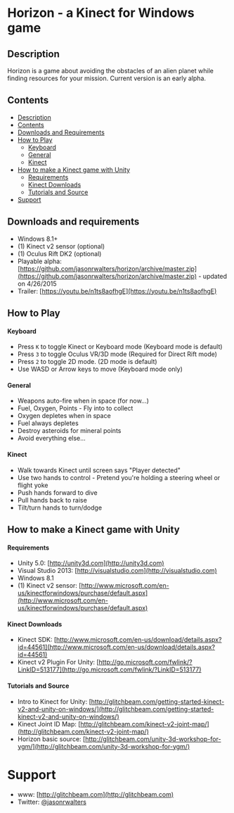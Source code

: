 # Horizon - a Kinect for Windows game

## Description
Horizon is a game about avoiding the obstacles of an alien planet while finding resources for your mission.
Current version is an early alpha.

## Contents
* [Description](#description)
* [Contents](#contents)
* [Downloads and Requirements](#downloads-and-requirements)
* [How to Play](#how-to-play)
    * [Keyboard](#keyboard)
    * [General](#general)
    * [Kinect](#kinect)
* [How to make a Kinect game with Unity](#how-to-make-a-kinect-game-with-unity)
    * [Requirements](#requirements)
    * [Kinect Downloads](#kinect-downloads)
    * [Tutorials and Source](#tutorials-and-source)
* [Support](#support)

## Downloads and requirements
* Windows 8.1+
* (1) Kinect v2 sensor (optional)
* (1) Oculus Rift DK2 (optional)
* Playable alpha: [https://github.com/jasonrwalters/horizon/archive/master.zip](https://github.com/jasonrwalters/horizon/archive/master.zip) - updated on 4/26/2015
* Trailer: [https://youtu.be/n1ts8aofhgE](https://youtu.be/n1ts8aofhgE)

## How to Play
#### Keyboard
* Press `K` to toggle Kinect or Keyboard mode (Keyboard mode is default)
* Press `3` to toggle Oculus VR/3D mode (Required for Direct Rift mode)
* Press `2` to toggle 2D mode. (2D mode is default)
* Use WASD or Arrow keys to move (Keyboard mode only)

#### General
* Weapons auto-fire when in space (for now...)
* Fuel, Oxygen, Points - Fly into to collect
* Oxygen depletes when in space
* Fuel always depletes
* Destroy asteroids for mineral points
* Avoid everything else...

#### Kinect
* Walk towards Kinect until screen says "Player detected"
* Use two hands to control - Pretend you're holding a steering wheel or flight yoke
* Push hands forward to dive
* Pull hands back to raise
* Tilt/turn hands to turn/dodge

## How to make a Kinect game with Unity
#### Requirements
* Unity 5.0: [http://unity3d.com](http://unity3d.com)
* Visual Studio 2013: [http://visualstudio.com](http://visualstudio.com)
* Windows 8.1
* (1) Kinect v2 sensor: [http://www.microsoft.com/en-us/kinectforwindows/purchase/default.aspx](http://www.microsoft.com/en-us/kinectforwindows/purchase/default.aspx)

#### Kinect Downloads
* Kinect SDK: [http://www.microsoft.com/en-us/download/details.aspx?id=44561](http://www.microsoft.com/en-us/download/details.aspx?id=44561)
* Kinect v2 Plugin For Unity: [http://go.microsoft.com/fwlink/?LinkID=513177](http://go.microsoft.com/fwlink/?LinkID=513177)

#### Tutorials and Source
* Intro to Kinect for Unity: [http://glitchbeam.com/getting-started-kinect-v2-and-unity-on-windows/](http://glitchbeam.com/getting-started-kinect-v2-and-unity-on-windows/)
* Kinect Joint ID Map: [http://glitchbeam.com/kinect-v2-joint-map/](http://glitchbeam.com/kinect-v2-joint-map/)
* Horizon basic source: [http://glitchbeam.com/unity-3d-workshop-for-ygm/](http://glitchbeam.com/unity-3d-workshop-for-ygm/)

# Support
* www: [http://glitchbeam.com](http://glitchbeam.com)
* Twitter: [@jasonrwalters](http://twitter.com/jasonrwalters)
